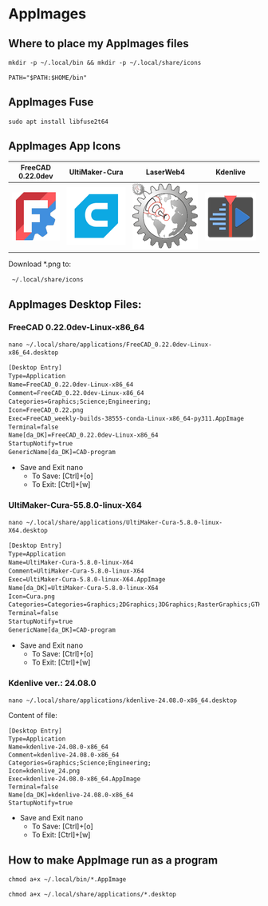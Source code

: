 # AppImages

## Where to place my AppImages files

```code
mkdir -p ~/.local/bin && mkdir -p ~/.local/share/icons
```

```code
PATH="$PATH:$HOME/bin"
```

## AppImages Fuse

```code
sudo apt install libfuse2t64
```

## AppImages App Icons

|FreeCAD 0.22.0dev|UltiMaker-Cura|LaserWeb4|Kdenlive|
|:---:|:---:|:---:|:---:|
|![FreeCAD 0.22.0dev](./Images/FreeCAD_0.22.png)|![Cura](./Images/Cura.png)|![LaserWeb4](./Images/LaserWeb4.png)|![kdenlive](./Images/kdenlive_24.png)|

Download *.png to:

```txt
 ~/.local/share/icons
```

## AppImages Desktop Files:

### FreeCAD 0.22.0dev-Linux-x86_64

```code
nano ~/.local/share/applications/FreeCAD_0.22.0dev-Linux-x86_64.desktop
```

```txt
[Desktop Entry]
Type=Application
Name=FreeCAD_0.22.0dev-Linux-x86_64
Comment=FreeCAD_0.22.0dev-Linux-x86_64
Categories=Graphics;Science;Engineering;
Icon=FreeCAD_0.22.png
Exec=FreeCAD_weekly-builds-38555-conda-Linux-x86_64-py311.AppImage
Terminal=false
Name[da_DK]=FreeCAD_0.22.0dev-Linux-x86_64
StartupNotify=true
GenericName[da_DK]=CAD-program
```

* Save and Exit nano
  * To Save: [Ctrl]+[o]
  * To Exit: [Ctrl]+[w]

### UltiMaker-Cura-55.8.0-linux-X64

```code
nano ~/.local/share/applications/UltiMaker-Cura-5.8.0-linux-X64.desktop
```

```txt
[Desktop Entry]
Type=Application
Name=UltiMaker-Cura-5.8.0-linux-X64
Comment=UltiMaker-Cura-5.8.0-linux-X64
Exec=UltiMaker-Cura-5.8.0-linux-X64.AppImage
Name[da_DK]=UltiMaker-Cura-5.8.0-linux-X64
Icon=Cura.png
Categories=Categories=Graphics;2DGraphics;3DGraphics;RasterGraphics;GTK;
Terminal=false
StartupNotify=true
GenericName[da_DK]=CAD-program
```

* Save and Exit nano
  * To Save: [Ctrl]+[o]
  * To Exit: [Ctrl]+[w]

### Kdenlive ver.: 24.08.0

```code
nano ~/.local/share/applications/kdenlive-24.08.0-x86_64.desktop
```

Content of file:

```text
[Desktop Entry]
Type=Application
Name=kdenlive-24.08.0-x86_64
Comment=kdenlive-24.08.0-x86_64
Categories=Graphics;Science;Engineering;
Icon=kdenlive_24.png
Exec=kdenlive-24.08.0-x86_64.AppImage
Terminal=false
Name[da_DK]=kdenlive-24.08.0-x86_64
StartupNotify=true

```

* Save and Exit nano
  * To Save: [Ctrl]+[o]
  * To Exit: [Ctrl]+[w]

## How to make AppImage run as a program

```code
chmod a+x ~/.local/bin/*.AppImage
```

```code
chmod a+x ~/.local/share/applications/*.desktop
```
